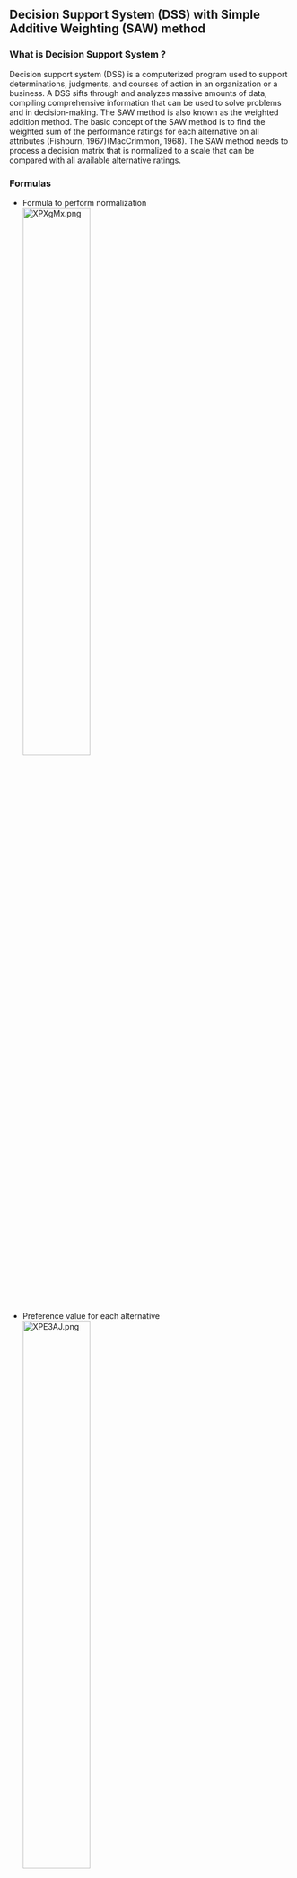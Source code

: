 ## Decision Support System (DSS) with Simple Additive Weighting (SAW) method

### What is Decision Support System ?
Decision support system (DSS) is a computerized program used to support determinations, judgments, and courses of action in an organization or a business. A DSS sifts through and analyzes massive amounts of data, compiling comprehensive information that can be used to solve problems and in decision-making. The SAW method is also known as the weighted addition method. The basic concept of the SAW method is to find the weighted sum of the performance ratings for each alternative on all attributes (Fishburn, 1967)(MacCrimmon, 1968). The SAW method needs to process a decision matrix that is normalized to a scale that can be compared with all available alternative ratings.

### Formulas
  - Formula to perform normalization <br>
    <img src="https://iili.io/XPXgMx.png" alt="XPXgMx.png" border="0" width=50% height=50%/>
  
  - Preference value for each alternative <br>
    <img src="https://iili.io/XPE3AJ.png" alt="XPE3AJ.png" border="0" width=50% height=50%/>


### How to try this system on your case :
- clone this repo
- make sure that you have numpy and prettytable modules
- if you don't have that modules, you can download with run this command
  - download numpy module
    ```
    pip install numpy
    ```
  - download prettytable module
    ```
    pip install prettytable
    ```
- run main.py in your terminal
